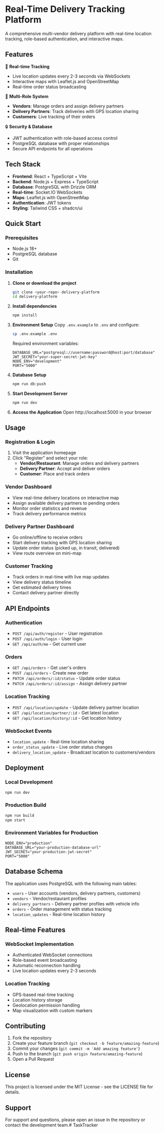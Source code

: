 # Real-Time Delivery Tracking Platform

A comprehensive multi-vendor delivery platform with real-time location tracking, role-based authentication, and interactive maps.

## Features

🚀 **Real-time Tracking**
- Live location updates every 2-3 seconds via WebSockets
- Interactive maps with Leaflet.js and OpenStreetMap
- Real-time order status broadcasting

👥 **Multi-Role System**
- **Vendors**: Manage orders and assign delivery partners
- **Delivery Partners**: Track deliveries with GPS location sharing
- **Customers**: Live tracking of their orders

🔒 **Security & Database**
- JWT authentication with role-based access control
- PostgreSQL database with proper relationships
- Secure API endpoints for all operations

## Tech Stack

- **Frontend**: React + TypeScript + Vite
- **Backend**: Node.js + Express + TypeScript
- **Database**: PostgreSQL with Drizzle ORM
- **Real-time**: Socket.IO WebSockets
- **Maps**: Leaflet.js with OpenStreetMap
- **Authentication**: JWT tokens
- **Styling**: Tailwind CSS + shadcn/ui

## Quick Start

### Prerequisites
- Node.js 18+ 
- PostgreSQL database
- Git

### Installation

1. **Clone or download the project**
   ```bash
   git clone <your-repo> delivery-platform
   cd delivery-platform
   ```

2. **Install dependencies**
   ```bash
   npm install
   ```

3. **Environment Setup**
   Copy `.env.example` to `.env` and configure:
   ```bash
   cp .env.example .env
   ```
   
   Required environment variables:
   ```env
   DATABASE_URL="postgresql://username:password@host:port/database"
   JWT_SECRET="your-super-secret-jwt-key"
   NODE_ENV="development"
   PORT="5000"
   ```

4. **Database Setup**
   ```bash
   npm run db:push
   ```

5. **Start Development Server**
   ```bash
   npm run dev
   ```

6. **Access the Application**
   Open http://localhost:5000 in your browser

## Usage

### Registration & Login
1. Visit the application homepage
2. Click "Register" and select your role:
   - **Vendor/Restaurant**: Manage orders and delivery partners
   - **Delivery Partner**: Accept and deliver orders
   - **Customer**: Place and track orders

### Vendor Dashboard
- View real-time delivery locations on interactive map
- Assign available delivery partners to pending orders
- Monitor order statistics and revenue
- Track delivery performance metrics

### Delivery Partner Dashboard
- Go online/offline to receive orders
- Start delivery tracking with GPS location sharing
- Update order status (picked up, in transit, delivered)
- View route overview on mini-map

### Customer Tracking
- Track orders in real-time with live map updates
- View delivery status timeline
- Get estimated delivery times
- Contact delivery partner directly

## API Endpoints

### Authentication
- `POST /api/auth/register` - User registration
- `POST /api/auth/login` - User login
- `GET /api/auth/me` - Get current user

### Orders
- `GET /api/orders` - Get user's orders
- `POST /api/orders` - Create new order
- `PATCH /api/orders/:id/status` - Update order status
- `PATCH /api/orders/:id/assign` - Assign delivery partner

### Location Tracking
- `POST /api/location/update` - Update delivery partner location
- `GET /api/location/partner/:id` - Get latest location
- `GET /api/location/history/:id` - Get location history

### WebSocket Events
- `location_update` - Real-time location sharing
- `order_status_update` - Live order status changes
- `delivery_location_update` - Broadcast location to customers/vendors

## Deployment

### Local Development
```bash
npm run dev
```

### Production Build
```bash
npm run build
npm start
```

### Environment Variables for Production
```env
NODE_ENV="production"
DATABASE_URL="your-production-database-url"
JWT_SECRET="your-production-jwt-secret"
PORT="5000"
```

## Database Schema

The application uses PostgreSQL with the following main tables:
- `users` - User accounts (vendors, delivery partners, customers)
- `vendors` - Vendor/restaurant profiles
- `delivery_partners` - Delivery partner profiles with vehicle info
- `orders` - Order management with status tracking
- `location_updates` - Real-time location history

## Real-time Features

### WebSocket Implementation
- Authenticated WebSocket connections
- Role-based event broadcasting
- Automatic reconnection handling
- Live location updates every 2-3 seconds

### Location Tracking
- GPS-based real-time tracking
- Location history storage
- Geolocation permission handling
- Map visualization with custom markers

## Contributing

1. Fork the repository
2. Create your feature branch (`git checkout -b feature/amazing-feature`)
3. Commit your changes (`git commit -m 'Add amazing feature'`)
4. Push to the branch (`git push origin feature/amazing-feature`)
5. Open a Pull Request

## License

This project is licensed under the MIT License - see the LICENSE file for details.

## Support

For support and questions, please open an issue in the repository or contact the development team.#   T a s k T r a c k e r  
 